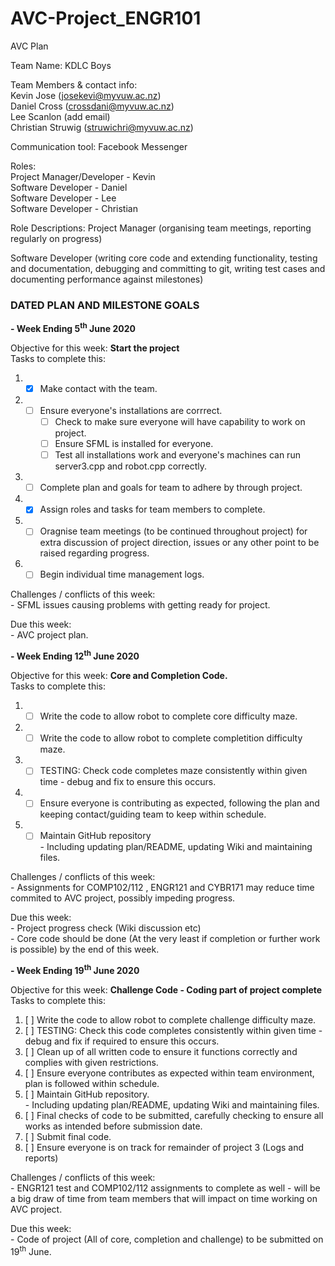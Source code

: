 # AVC-Project_ENGR101

AVC Plan

Team Name: KDLC Boys

Team Members & contact info:  
Kevin Jose (josekevi@myvuw.ac.nz)  
Daniel Cross (crossdani@myvuw.ac.nz)  
Lee Scanlon (add email)  
Christian Struwig (struwichri@myvuw.ac.nz)  

Communication tool: Facebook Messenger

Roles:\
Project Manager/Developer - Kevin  
Software Developer - Daniel  
Software Developer - Lee  
Software Developer - Christian

Role Descriptions:
Project Manager (organising team meetings, reporting regularly on progress)

Software Developer (writing core code and extending functionality, testing and documentation, debugging and committing to git, writing test cases and documenting performance against milestones)

### DATED PLAN AND MILESTONE GOALS

**- Week Ending 5<sup>th</sup> June 2020**

Objective for this week: **Start the project**  
Tasks to complete this:
1. - [x] Make contact with the team. 
2. - [ ] Ensure everyone's installations are corrrect.
       - [ ] Check to make sure everyone will have capability to work on project.
       - [ ] Ensure SFML is installed for everyone.
       - [ ] Test all installations work and everyone's machines can run server3.cpp and robot.cpp correctly.
3. - [ ] Complete plan and goals for team to adhere by through project.
4. - [x] Assign roles and tasks for team members to complete.
5. - [ ] Oragnise team meetings (to be continued throughout project) for extra discussion of project direction, issues or any other point to be raised regarding progress.    
6. - [ ] Begin individual time management logs.  

Challenges / conflicts of this week:  
    - SFML issues causing problems with getting ready for project.    
    
Due this week:   
    - AVC project plan.    
    
**- Week Ending 12<sup>th</sup> June 2020**

Objective for this week: **Core and Completion Code.**  
Tasks to complete this:  
1. - [ ] Write the code to allow robot to complete core difficulty maze.    
2. - [ ] Write the code to allow robot to complete completition difficulty maze.    
3. - [ ] TESTING: Check code completes maze consistently within given time - debug and fix to ensure this occurs.    
4. - [ ] Ensure everyone is contributing as expected, following the plan and keeping contact/guiding team to keep within schedule.    
5. - [ ] Maintain GitHub repository   
         - Including updating plan/README, updating Wiki and maintaining files.    
       
Challenges / conflicts of this week:  
    - Assignments for COMP102/112 , ENGR121 and CYBR171 may reduce time commited to AVC project, possibly impeding progress.    
       
Due this week:   
    - Project progress check (Wiki discussion etc)  
    - Core code should be done (At the very least if completion or further work is possible) by the end of this week.   
               
**- Week Ending 19<sup>th</sup> June 2020**  

Objective for this week: **Challenge Code - Coding part of project complete**  
Tasks to complete this:  
1. [ ] Write the code to allow robot to complete challenge difficulty maze.   
2. [ ] TESTING: Check this code completes consistently within given time - debug and fix if required to ensure this occurs.   
3. [ ] Clean up of all written code to ensure it functions correctly and complies with given restrictions.   
4. [ ] Ensure everyone contributes as expected within team environment, plan is followed within schedule.   
5. [ ] Maintain GitHub repository.   
       - Including updating plan/README, updating Wiki and maintaining files. 
6. [ ] Final checks of code to be submitted, carefully checking to ensure all works as intended before submission date.  
7. [ ] Submit final code.  
8. [ ] Ensure everyone is on track for remainder of project 3 (Logs and reports)  

Challenges / conflicts of this week:  
    - ENGR121 test and COMP102/112 assignments to complete as well - will be a big draw of time from team members that will impact on time working on AVC project.  

Due this week:  
    - Code of project (All of core, completion and challenge) to be submitted on 19<sup>th</sup> June.  
